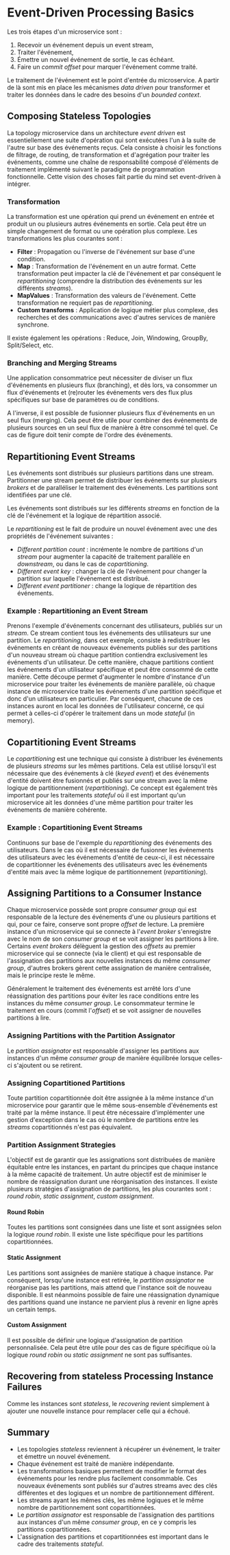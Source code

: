 # Event-Driven Processing Basics

Les trois étapes d'un microservice sont :

1. Recevoir un événement depuis un event stream,
2. Traiter l'événement,
3. Émettre un nouvel événement de sortie, le cas échéant.
4. Faire un _commit offset_ pour marquer l'événement comme traité.

Le traitement de l'événement est le point d'entrée du microservice. A partir de là sont mis en place les mécanismes _data driven_ pour transformer et traiter les données dans le cadre des besoins d'un _bounded context_.

## Composing Stateless Topologies

La topology microservice dans un architecture _event driven_ est essentiellement une suite d'opération qui sont exécutées l'un à la suite de l'autre sur base des événements reçus. Cela consiste à choisir les fonctions de filtrage, de routing, de transformation et d'agrégation pour traiter les événements, comme une chaîne de responsabilité composé d'éléments de traitement implémenté suivant le paradigme de programmation fonctionnelle. Cette vision des choses fait partie du mind set event-driven à intégrer.

### Transformation

La transformation est une opération qui prend un événement en entrée et produit un ou plusieurs autres événements en sortie. Cela peut être un simple changement de format ou une opération plus complexe. Les transformations les plus courantes sont :

- **Filter** : Propagation ou l'inverse de l'événement sur base d'une condition.
- **Map** : Transformation de l'événement en un autre format. Cette transformation peut impacter la clé de l'événement et par conséquent le _repartitioning_ (comprendre la distribution des événements sur les différents _streams_).
- **MapValues** : Transformation des valeurs de l'événement. Cette transformation ne requiert pas de _repartitioning_.
- **Custom transforms** : Application de logique métier plus complexe, des recherches et des communications avec d'autres services de manière synchrone.

Il existe également les opérations : Reduce, Join, Windowing, GroupBy, Split/Select, etc.

### Branching and Merging Streams

Une application consommatrice peut nécessiter de diviser un flux d'événements en plusieurs flux (branching), et dès lors, va consommer un flux d'événements et (re)router les événements vers des flux plus spécifiques sur base de paramètres ou de conditions.

A l'inverse, il est possible de fusionner plusieurs flux d'événements en un seul flux (merging). Cela peut être utile pour combiner des événements de plusieurs sources en un seul flux de manière à être consommé tel quel. Ce cas de figure doit tenir compte de l'ordre des événements.

## Repartitioning Event Streams

Les événements sont distribués sur plusieurs partitions dans une stream. Partitionner une stream permet de distribuer les événements sur plusieurs _brokers_ et de paralléliser le traitement des événements. Les partitions sont identifiées par une clé.

Les événements sont distribués sur les différents _streams_ en fonction de la clé de l'événement et la logique de répartition associé.

Le _repartitioning_ est le fait de produire un nouvel événement avec une des propriétés de l'événement suivantes :

- _Different partition count_ : incrémente le nombre de partitions d'un _stream_ pour augmenter la capacité de traitement parallèle en _downstream_, ou dans le cas de _copartitioning_.
- _Different event key_ : changer la clé de l'événement pour changer la partition sur laquelle l'événement est distribué.
- _Different event partitioner_ : change la logique de répartition des événements.

### Example : Repartitioning an Event Stream

Prenons l'exemple d'événements concernant des utilisateurs, publiés sur un _stream_. Ce stream contient tous les événements des utilisateurs sur une partition. Le _repartitioning_, dans cet exemple, consiste à redistribuer les événements en créant de nouveaux événements publiés sur des partitions d'un nouveau stream où chaque partition contiendra exclusivement les événements d'un utilisateur. De cette manière, chaque partitions contient les événements d'un utilisateur spécifique et peut être consommé de cette manière. Cette découpe permet d'augmenter le nombre d'instance d'un microservice pour traiter les événements de manière parallèle, où chaque instance de microservice traite les événements d'une partition spécifique et donc d'un utilisateurs en particulier. Par conséquent, chacune de ces instances auront en local les données de l'utilisateur concerné, ce qui permet à celles-ci d'opérer le traitement dans un mode _stateful_ (in memory).

## Copartitioning Event Streams

Le _copartitioning_ est une technique qui consiste à distribuer les événements de plusieurs _streams_ sur les mêmes partitions. Cela est utilisé lorsqu'il est nécessaire que des événements à clé (_keyed event_) et des événements d'entité doivent être fusionnés et publiés sur une  stream avec la même logique de partitionnement (_repartitioning_). Ce concept est également très important pour les traitements _stateful_ où il est important qu'un microservice ait les données d'une même partition pour traiter les événements de manière cohérente.

### Example : Copartitioning Event Streams

Continuons sur base de l'exemple du _repartitioning_ des événements des utilisateurs. Dans le cas où il est nécessaire de fusionner les événements des utilisateurs avec les événements d'entité de ceux-ci, il est nécessaire de copartitionner les événements des utilisateurs avec les événements d'entité mais avec la même logique de partitionnement (_repartitioning_).

## Assigning Partitions to a Consumer Instance

Chaque microservice possède sont propre _consumer group_ qui est responsable de la lecture des événements d'une ou plusieurs partitions et qui, pour ce faire, conserve sont propre _offset_ de lecture. La première instance d'un microservice qui se connecte à l'_event broker_ s'enregistre avec le nom de son _consumer group_ et se voit assigner les partitions à lire. Certains _event brokers_ délèguent la gestion des _offsets_ au premier microservice qui se connecte (via le client) et qui est responsable de l'assignation des partitions aux nouvelles instances du même _consumer group_, d'autres brokers gèrent cette assignation de manière centralisée, mais le principe reste le même.

Généralement le traitement des événements est arrêté lors d'une réassignation des partitions pour éviter les race conditions entre les instances du même _consumer group_. Le consommateur termine le traitement en cours (commit l'_offset_) et se voit assigner de nouvelles partitions à lire.

### Assigning Partitions with the Partition Assignator

Le _partition assignator_ est responsable d'assigner les partitions aux instances d'un même _consumer group_ de manière équilibrée lorsque celles-ci s'ajoutent ou se retirent.

### Assigning Copartitioned Partitions

Toute partition copartitionnée doit être assignée à la même instance d'un microservice pour garantir que le même sous-ensemble d'événements est traité par la même instance. Il peut être nécessaire d'implémenter une gestion d'exception dans le cas où le nombre de partitions entre les _streams_ copartitionnés n'est pas équivalent.

### Partition Assignment Strategies

L'objectif est de garantir que les assignations sont distribuées de manière équitable entre les instances, en partant du principes que chaque instance à la même capacité de traitement. Un autre objectif est de minimiser le nombre de réassignation durant une réorganisation des instances. Il existe plusieurs stratégies d'assignation de partitions, les plus courantes sont : _round robin_, _static assignment_, _custom assignment_.

#### Round Robin

Toutes les partitions sont consignées dans une liste et sont assignées selon la logique _round robin_. Il existe une liste spécifique pour les partitions copartitionnées.

#### Static Assignment

Les partitions sont assignées de manière statique à chaque instance. Par conséquent, lorsqu'une instance est retirée, le _partition assignator_ ne réorganise pas les partitions, mais attend que l'instance soit de nouveau disponible. Il est néanmoins possible de faire une réassignation dynamique des partitions quand une instance ne parvient plus à revenir en ligne après un certain temps.

#### Custom Assignment

Il est possible de définir une logique d'assignation de partition personnalisée. Cela peut être utile pour des cas de figure spécifique où la logique _round robin_ ou _static assignment_ ne sont pas suffisantes.

## Recovering from stateless Processing Instance Failures

Comme les instances sont _stateless_, le _recovering_ revient simplement à ajouter une nouvelle instance pour remplacer celle qui a échoué.

## Summary

- Les topologies _stateless_ reviennent à récupérer un événement, le traiter et émettre un nouvel événement.
- Chaque événement est traité de manière indépendante.
- Les transformations basiques permettent de modifier le format des événements pour les rendre plus facilement consommable. Ces nouveaux événements sont publiés sur d'autres streams avec des clés différentes et des logiques et un nombre de partitionnement différent.
- Les streams ayant les mêmes clés, les même logiques et le même nombre de partitionnement sont copartitionnées.
- Le _partition assignator_ est responsable de l'assignation des partitions aux instances d'un même _consumer group_, en ce y compris les partitions copartitionnées.
- L'assignation des partitions et copartitionnées est important dans le cadre des traitements _stateful_.

